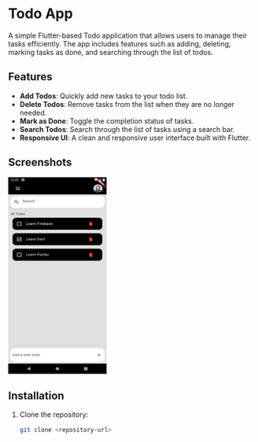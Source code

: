 # Todo App

A simple Flutter-based Todo application that allows users to manage their tasks efficiently. The app includes features such as adding, deleting, marking tasks as done, and searching through the list of todos.

## Features

- **Add Todos**: Quickly add new tasks to your todo list.
- **Delete Todos**: Remove tasks from the list when they are no longer needed.
- **Mark as Done**: Toggle the completion status of tasks.
- **Search Todos**: Search through the list of tasks using a search bar.
- **Responsive UI**: A clean and responsive user interface built with Flutter.

## Screenshots
<img src="assets/images/Screenshot_1743664031.png" alt="App Screenshot" width="200" height="400">


## Installation

1. Clone the repository:
   ```sh
   git clone <repository-url>

